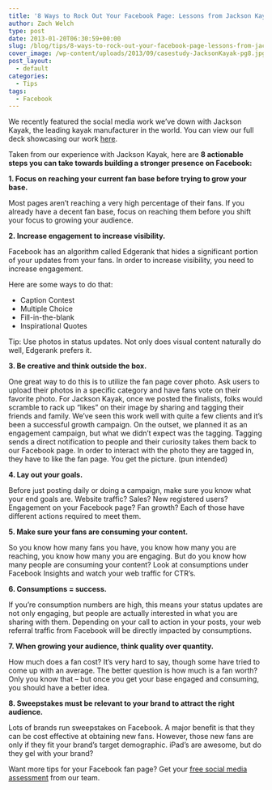 ```yaml
---
title: '8 Ways to Rock Out Your Facebook Page: Lessons from Jackson Kayak'
author: Zach Welch
type: post
date: 2013-01-20T06:30:59+00:00
slug: /blog/tips/8-ways-to-rock-out-your-facebook-page-lessons-from-jackson-kayak
cover_image: /wp-content/uploads/2013/09/casestudy-JacksonKayak-pg8.jpg
post_layout:
  - default
categories:
  - Tips
tags:
  - Facebook
---
```


We recently featured the social media work we&#8217;ve down with Jackson Kayak, the leading kayak manufacturer in the world. You can view our full deck showcasing our work [here][1].

Taken from our experience with Jackson Kayak, here are **8 actionable steps you can take towards building a stronger presence on Facebook:**

**1. Focus on reaching your current fan base before trying to grow your base.**

Most pages aren’t reaching a very high percentage of their fans. If you already have a decent fan base, focus on reaching them before you shift your focus to growing your audience.

**2. Increase engagement to increase visibility.**

Facebook has an algorithm called Edgerank that hides a significant portion of your updates from your fans. In order to increase visibility, you need to increase engagement.

Here are some ways to do that:

- Caption Contest
- Multiple Choice
- Fill-in-the-blank
- Inspirational Quotes

Tip: Use photos in status updates. Not only does visual content naturally do well, Edgerank prefers it.

**3. Be creative and think outside the box.**

One great way to do this is to utilize the fan page cover photo. Ask users to upload their photos in a specific category and have fans vote on their favorite photo. For Jackson Kayak, once we posted the finalists, folks would scramble to rack up &#8220;likes&#8221; on their image by sharing and tagging their friends and family. We’ve seen this work well with quite a few clients and it&#8217;s been a successful growth campaign. On the outset, we planned it as an engagement campaign, but what we didn’t expect was the tagging. Tagging sends a direct notification to people and their curiosity takes them back to our Facebook page. In order to interact with the photo they are tagged in, they have to like the fan page. You get the picture. (pun intended)

**4. Lay out your goals.**

Before just posting daily or doing a campaign, make sure you know what your end goals are. Website traffic? Sales? New registered users? Engagement on your Facebook page? Fan growth? Each of those have different actions required to meet them.

**5. Make sure your fans are consuming your content.**

So you know how many fans you have, you know how many you are reaching, you know how many you are engaging. But do you know how many people are consuming your content? Look at consumptions under Facebook Insights and watch your web traffic for CTR&#8217;s.

**6. Consumptions = success.**

If you&#8217;re consumption numbers are high, this means your status updates are not only engaging, but people are actually interested in what you are sharing with them. Depending on your call to action in your posts, your web referral traffic from Facebook will be directly impacted by consumptions.

**7. When growing your audience, think quality over quantity.**

How much does a fan cost? It’s very hard to say, though some have tried to come up with an average. The better question is how much is a fan worth? Only you know that – but once you get your base engaged and consuming, you should have a better idea.

**8. Sweepstakes must be relevant to your brand to attract the right audience.**

Lots of brands run sweepstakes on Facebook. A major benefit is that they can be cost effective at obtaining new fans. However, those new fans are only if they fit your brand&#8217;s target demographic. iPad’s are awesome, but do they gel with your brand?

Want more tips for your Facebook fan page? Get your [free social media assessment][2] from our team.

[1]: /case-studies/jackson-kayak-navigating-the-rapidly-changing-waters-of-social-media
[2]: /free-assessment
